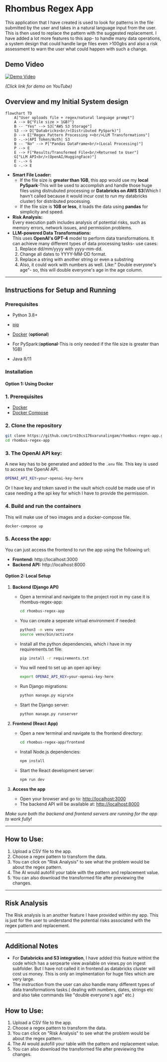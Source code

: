 # Rhombus Regex App

This application that I have created is used to look for patterns in the file submitted by the user and takes in a natural language input from the user. This is then used to replace the pattern with the suggested replacement. I have added a lot more features to this app- to handle many data operations, a system design that could handle large files even >100gbs and also a risk assessment to warn the user what could happen with such a change.
## Demo Video

[![Demo Video](https://img.youtube.com/vi/nsKpgITSh-Q/0.jpg)](https://youtu.be/nsKpgITSh-Q)

*(Click link for demo on YouTube)*



## Overview and my Initial System design

```mermaid
flowchart TD
    A["User uploads file + regex/natural language prompt"]
    A --> B{"File size > 1GB?"}
    B -- "Yes" --> S3["AWS S3 Storage"]
    S3 --> D["Databricks<br/>(Distributed PySpark)"]
    D --> E["Regex Pattern Processing +<br/>LLM Transformations"]
    D -.->|API Token/Auth| S3
    B -- "No" --> P["Pandas DataFrame<br/>(Local Processing)"]
    P --> E
    E --> F["Results/Transformed File<br/>Returned to User"]
    G["LLM API<br/>(OpenAI/HuggingFace)"]
    E -.-> G
    G -.-> E
```
- **Smart File Loader:**  
  - If the file size is **greater than 1GB**, this app would use my  **local PySpark**-This will be used to accomplish and handle those huge files using distrubuted processing or **Databricks on AWS S3**(Which I havn't called because it would incur cost to run my databricks cluster) for distributed processing.
  - If the file size is **1GB or less**, it loads the data using **pandas** for simplicity and speed.
- **Risk Analysis:**  
  Every execution path includes analysis of potential risks, such as memory errors, network issues, and permission problems.
- **LLM-powered Data Transformations:**  
  This uses **OpenAI's GPT-4** model to perform data transformations. It can achieve many different types of data processing tasks-
  use cases:
  1) Replace dd/mm/yyyy with yyyy-mm-dd.
  2) Change all dates to YYYY-MM-DD format.
  3) Replace a string with another string or even a substring
  4) Also, it could work with numbers as well. Like:" Double everyone's age"- so, this will double everyone's age in the age column.

---

## Instructions for Setup and Running

### Prerequisites

- Python 3.8+
- [pip](https://pip.pypa.io/en/stable/)

- [Docker](https://www.docker.com/) (**optional**)
- For PySpark:(**optional**-This is only needed if the file size is greater than 1GB)
- Java 8/11



### Installation

#### Option 1: Using Docker


### 1. Prerequisites
- [Docker](https://www.docker.com/get-started)
- [Docker Compose](https://docs.docker.com/compose/)

### 2. Clone the repository
```bash
git clone https://github.com/1rn19cs176varunalingam/rhombus-regex-app.git
cd rhombus-regex-app
```

### 3. The OpenAI API key:
A new key has to be generated and added to the `.env` file. This key is used to access the OpenAI API.
```bash
OPENAI_API_KEY=your-openai-key-here
```
Or I have key and token saved in the vault which could be made use of in case needing a the api key for which I have to provide the permission.

### 4. Build and run the containers
This will make use of two images and a docker-compose file.
```bash
docker-compose up
```

### 5. Access the app:
You can just access the frontend to run the app using the following url:
- **Frontend:** http://localhost:3000
- **Backend API:** http://localhost:8000










#### Option 2: Local Setup

1. **Backend (Django API)**
   - Open a terminal and navigate to the project root in my case it is rhombus-regex-app:
     ```bash
     cd rhombus-regex-app
     ```
   - You can create a seperate virtual environment if needed:
     ```bash
     python3 -m venv venv
     source venv/bin/activate
     ```
   - Install all the python dependencies, which i have in my requirements.txt file:
     ```bash
     pip install -r requirements.txt
     ```
   - You will need to set up an open api key: 
     ```bash
     export OPENAI_API_KEY=your-openai-key-here
     ```
   - Run Django migrations:
     ```bash
     python manage.py migrate
     ```
   - Start the Django server:
     ```bash
     python manage.py runserver 
     ```

2. **Frontend (React App)**
   - Open a new terminal and navigate to the frontend directory:
     ```bash
     cd rhombus-regex-app/frontend
     ```
   - Install Node.js dependencies:
     ```bash
     npm install
     ```
   - Start the React development server:
     ```bash
     npm run dev
     ```

3. **Access the app**
   - Open your browser and go to: [http://localhost:3000](http://localhost:3000)
   - The backend API will be available at: [http://localhost:8000](http://localhost:8000)

*Make sure both the backend and frontend servers are running for the app to work fully!*



---
## How to Use:

1. Upload a CSV file to the app.
2. Choose a regex pattern to transform the data.
3. You can click on "Risk Analysis" to see what the problem would be about the regex pattern.
4. The AI would autofill your table with the pattern and replacement value.
5. You can also download the transformed file after previewing the changes.
---

## Risk Analysis

The Risk analysis is an another feature I have provided within my app. This is just for the user to understand the potential risks associated with the regex pattern and replacement. 





---

## Additional Notes

- For **Databricks and S3 integration**, I have added this feature withint the code which has a serpearte view available on views.py on ingest subfolder. But I have not called it in frontend as databricks cluster will cost us money. This is only an implmentation for huge files which are very large.
- The instruction from the user can also handle many different types of data transformations tasks.( dealing with numbers, dates, strings etc and also take commands like "double everyone's age" etc.)

## How to Use:

1. Upload a CSV file to the app.
2. Choose a regex pattern to transform the data.
3. You can click on "Risk Analysis" to see what the problem would be about the regex pattern.
4. The AI would autofill your table with the pattern and replacement value.
5. You can also download the transformed file after previewing the changes.

